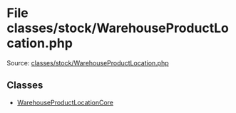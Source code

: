 File classes/stock/WarehouseProductLocation.php
=========
Source: [classes/stock/WarehouseProductLocation.php](https://github.com/PrestaShop/PrestaShop/blob/1.6.1.1/classes/stock/WarehouseProductLocation.php)


Classes
-------

* [WarehouseProductLocationCore](class.WarehouseProductLocationCore)

